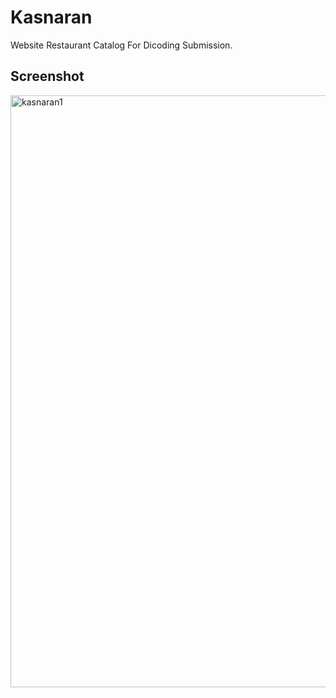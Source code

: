 # Kasnaran

Website Restaurant Catalog
For Dicoding Submission.

Screenshot
---

<img width="947" alt="kasnaran1" src="https://user-images.githubusercontent.com/12116766/146650760-73ccd148-4ca5-49df-9a63-87f59d9028ac.png">
